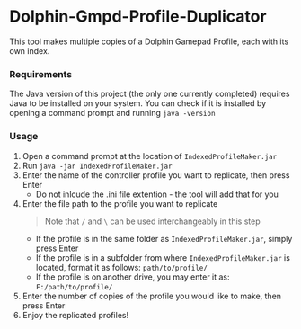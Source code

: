 # Dolphin-Gmpd-Profile-Duplicator
This tool makes multiple copies of a Dolphin Gamepad Profile, each with its own index.

### Requirements
The Java version of this project (the only one currently completed) requires Java to be installed on your system. You can check if it is installed by opening a command prompt and running `java -version`

### Usage
 1. Open a command prompt at the location of `IndexedProfileMaker.jar`
 2. Run `java -jar IndexedProfileMaker.jar`
 3. Enter the name of the controller profile you want to replicate, then press Enter
    - Do not inlcude the .ini file extention - the tool will add that for you
 4. Enter the file path to the profile you want to replicate
     > Note that `/` and `\` can be used interchangeably in this step
    - If the profile is in the same folder as `IndexedProfileMaker.jar`, simply press Enter
    - If the profile is in a subfolder from where `IndexedProfileMaker.jar` is located, format it as follows: `path/to/profile/`
    - If the profile is on another drive, you may enter it as: `F:/path/to/profile/`
 5. Enter the number of copies of the profile you would like to make, then press Enter
 6. Enjoy the replicated profiles!